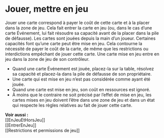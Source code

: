 # Jouer, mettre en jeu
Jouer une carte correspond à payer le coût de cette carte et à la placer dans la zone de jeu. Cela fait entrer la carte en jeu (ou, dans le cas d’une carte Événement, lui fait résoudre sa capacité avant de la placer dans la pile de défausse). Les cartes sont jouées depuis la main d’un joueur. Certaines capacités font qu’une carte peut être mise en jeu. Cela contourne la nécessité de payer le coût de la carte, de même que les restrictions ou interdictions empêchant de jouer cette carte. Une carte mise en jeu entre en jeu dans la zone de jeu de son contrôleur.

- Quand une carte Événement est jouée, placez-la sur la table, résolvez sa capacité et placez-la dans la pile de défausse de son propriétaire. 
- Une carte qui est mise en jeu n’est pas considérée comme ayant été jouée. 
- Quand une carte est mise en jeu, son coût en ressources est ignoré. 
- À moins que le contraire ne soit précisé par l’effet de mise en jeu, les cartes mises en jeu doivent l’être dans une zone de jeu et dans un état qui respecte les règles relatives au fait de jouer cette carte. 

**Voir aussi :**  
[[EnJeuEtHorsJeu]]  
[[EntrerEnJeu]]  
[[Restrictions et permissions de jeu]]